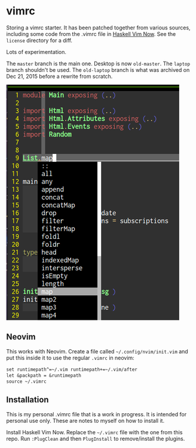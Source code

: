 vimrc
=====

Storing a vimrc starter. It has been patched together from various sources, including some code from the .vimrc file in [Haskell Vim Now](https://github.com/begriffs/haskell-vim-now). See the `license` directory for a diff.

Lots of experimentation.

The `master` branch is the main one. Desktop is now `old-master`. The `laptop` branch shouldn't be used. The `old-laptop` branch is what was archived on Dec 21, 2015 before a rewrite from scratch.

![Vim Screenshot](./vim-screenshot.png)

## Neovim

This works with Neovim. Create a file called `~/.config/nvim/init.vim` and put this inside it to use the regular `.vimrc` in neovim:

    set runtimepath^=~/.vim runtimepath+=~/.vim/after
    let &packpath = &runtimepath
    source ~/.vimrc

## Installation

This is my personal .vimrc file that is a work in progress. It is intended for personal use only. These are notes to myself on how to install it.

Install Haskell Vim Now. Replace the `~/.vimrc` file with the one from this repo. Run `:PlugClean` and then `PlugInstall` to remove/install the plugins.
